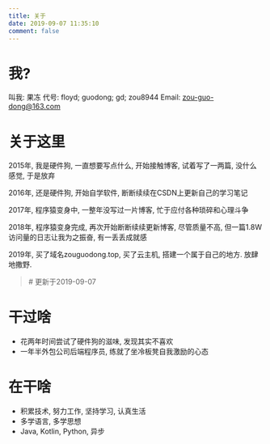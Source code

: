 ```yaml
---
title: 关于
date: 2019-09-07 11:35:10
comment: false
---
```

# 我?
叫我: 果冻
代号: floyd; guodong; gd; zou8944
Email: zou-guo-dong@163.com

# 关于这里
2015年, 我是硬件狗, 一直想要写点什么, 开始接触博客, 试着写了一两篇, 没什么感觉, 于是放弃


2016年, 还是硬件狗, 开始自学软件, 断断续续在CSDN上更新自己的学习笔记


2017年, 程序猿变身中, 一整年没写过一片博客, 忙于应付各种琐碎和心理斗争


2018年, 程序猿变身完成, 再次开始断断续续更新博客, 尽管质量不高, 但一篇1.8W访问量的日志让我为之振奋, 有一丢丢成就感


2019年, 买了域名zouguodong.top, 买了云主机, 搭建一个属于自己的地方. 放肆地撒野.
> \# 更新于2019-09-07

# 干过啥
- 花两年时间尝试了硬件狗的滋味, 发现其实不喜欢
- 一年半外包公司后端程序员, 练就了坐冷板凳自我激励的心态

# 在干啥
- 积累技术, 努力工作, 坚持学习, 认真生活
- 多学语言, 多学思想
- Java, Kotlin, Python, 异步